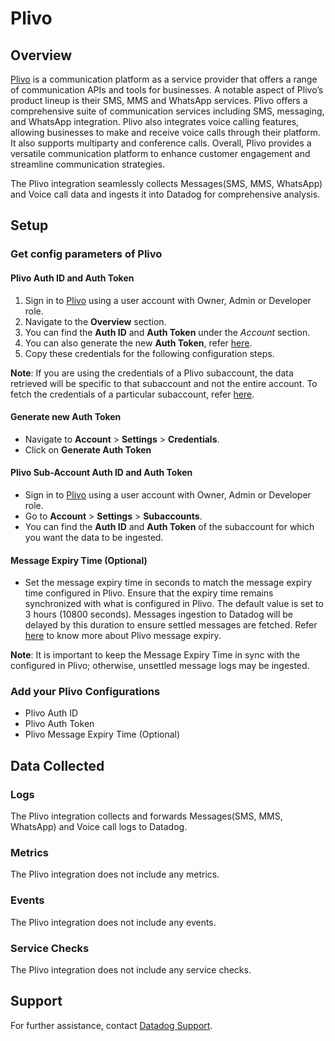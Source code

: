 # Plivo

## Overview
[Plivo][1] is a communication platform as a service provider that offers a range of communication APIs and tools for businesses. A notable aspect of Plivo’s product lineup is their SMS, MMS and WhatsApp services. Plivo offers a comprehensive suite of communication services including SMS, messaging, and WhatsApp integration. Plivo also integrates voice calling features, allowing businesses to make and receive voice calls through their platform. It also supports multiparty and conference calls. Overall, Plivo provides a versatile communication platform to enhance customer engagement and streamline communication strategies.

The Plivo integration seamlessly collects Messages(SMS, MMS, WhatsApp) and Voice call data and ingests it into Datadog for comprehensive analysis.

## Setup

### Get config parameters of Plivo

#### Plivo Auth ID and Auth Token

1. Sign in to [Plivo][2] using a user account with Owner, Admin or Developer role.
2. Navigate to the **Overview** section.
3. You can find the **Auth ID** and **Auth Token** under the *Account* section.
4. You can also generate the new **Auth Token**, refer [here](#generate-new-auth-token).
5. Copy these credentials for the following configuration steps. 

**Note**: If you are using the credentials of a Plivo subaccount, the data retrieved will be specific to that subaccount and not the entire account. To fetch the credentials of a particular subaccount, refer [here](#plivo-sub-account-auth-id-and-auth-token).

#### Generate new Auth Token 
- Navigate to **Account** > **Settings** > **Credentials**.
- Click on **Generate Auth Token**

#### Plivo Sub-Account Auth ID and Auth Token

- Sign in to [Plivo][2] using a user account with Owner, Admin or Developer role.
- Go to **Account** > **Settings** > **Subaccounts**.
- You can find the **Auth ID** and **Auth Token** of the subaccount for which you want the data to be ingested.

#### Message Expiry Time (Optional)

- Set the message expiry time in seconds to match the message expiry time configured in Plivo. Ensure that the expiry time remains synchronized with what is configured in Plivo. The default value is set to 3 hours (10800 seconds). Messages ingestion to Datadog will be delayed by this duration to ensure settled messages are fetched. Refer [here][4] to know more about Plivo message expiry.

**Note**: It is important to keep the Message Expiry Time in sync with the configured in Plivo; otherwise, unsettled message logs may be ingested.

### Add your Plivo Configurations

- Plivo Auth ID 
- Plivo Auth Token
- Plivo Message Expiry Time (Optional)

## Data Collected

### Logs

The Plivo integration collects and forwards Messages(SMS, MMS, WhatsApp) and Voice call logs to Datadog.

### Metrics

The Plivo integration does not include any metrics.

### Events

The Plivo integration does not include any events.

### Service Checks

The Plivo integration does not include any service checks.

## Support

For further assistance, contact [Datadog Support][3].

[1]: https://www.plivo.com/
[2]: https://console.plivo.com/
[3]: https://docs.datadoghq.com/help/
[4]: https://support.plivo.com/hc/en-us/articles/14814454609561-Message-Expiry